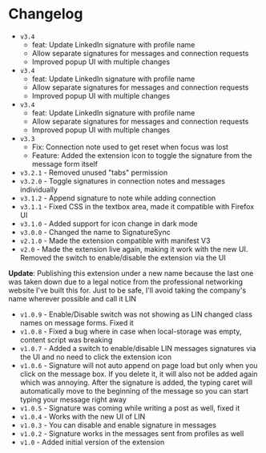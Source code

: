 # Changelog

- `v3.4`
  - feat: Update LinkedIn signature with profile name
  - Allow separate signatures for messages and connection requests
  - Improved popup UI with multiple changes
- `v3.4`
  - feat: Update LinkedIn signature with profile name
  - Allow separate signatures for messages and connection requests
  - Improved popup UI with multiple changes
- `v3.4`
  - feat: Update LinkedIn signature with profile name
  - Allow separate signatures for messages and connection requests
  - Improved popup UI with multiple changes
- `v3.3`
  - Fix: Connection note used to get reset when focus was lost
  - Feature: Added the extension icon to toggle the signature from the message form itself
- `v3.2.1` - Removed unused "tabs" permission
- `v3.2.0` - Toggle signatures in connection notes and messages individually
- `v3.1.2` - Append signature to note while adding connection
- `v3.1.1` - Fixed CSS in the textbox area, made it compatible with Firefox UI
- `v3.1.0` - Added support for icon change in dark mode
- `v3.0.0` - Changed the name to SignatureSync
- `v2.1.0` - Made the extension compatible with manifest V3
- `v2.0` - Made the extension live again, making it work with the new UI. Removed the switch to enable/disable the extension via the UI

**Update**: Publishing this extension under a new name because the last one was taken down due to a legal notice from the professional networking website I've built this for. Just to be safe, I'll avoid taking the company's name wherever possible and call it LIN

- `v1.0.9` - Enable/Disable switch was not showing as LIN changed class names on message forms. Fixed it
- `v1.0.8` - Fixed a bug where in case when local-storage was empty, content script was breaking
- `v1.0.7` - Added a switch to enable/disable LIN messages signatures via the UI and no need to click the extension icon
- `v1.0.6` - Signature will not auto append on page load but only when you click on the message box. If you delete it, it will also not be added again which was annoying. After the signature is added, the typing caret will automatically move to the beginning of the message so you can start typing your message right away
- `v1.0.5` - Signature was coming while writing a post as well, fixed it
- `v1.0.4` - Works with the new UI of LIN
- `v1.0.3` - You can disable and enable signature in messages
- `v1.0.2` - Signature works in the messages sent from profiles as well
- `v1.0` - Added initial version of the extension

